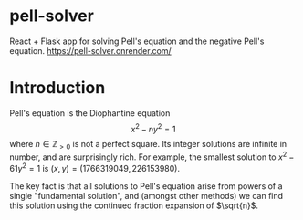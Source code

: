 # pell-solver
React + Flask app for solving Pell's equation and the negative Pell's equation. https://pell-solver.onrender.com/

# Introduction

Pell's equation is the Diophantine equation $$x^2-ny^2=1$$ where $n\in\mathbb{Z}_{>0}$ is not a perfect square. Its
integer solutions are infinite in number, and are surprisingly rich. For
example, the smallest solution to $x^2-61y^2=1$ is
$(x,y)=(1766319049,226153980)$.

The key fact is that all solutions to Pell's equation arise from powers
of a single "fundamental solution", and (amongst other methods) we can
find this solution using the continued fraction expansion of $\sqrt{n}$.
